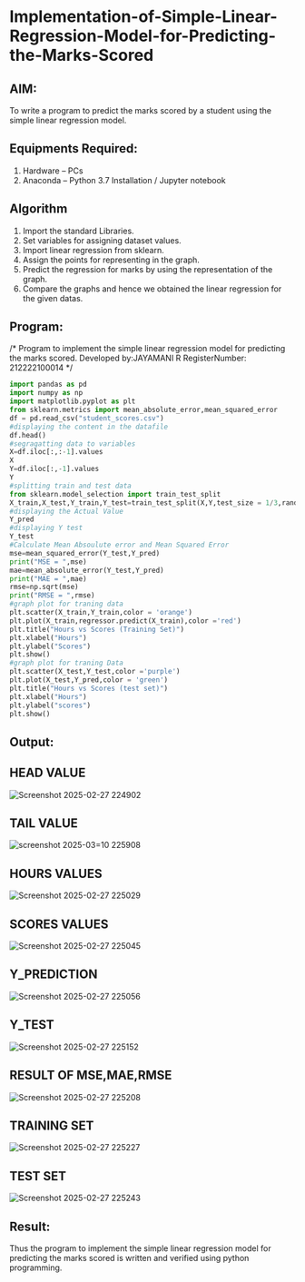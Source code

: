 # Implementation-of-Simple-Linear-Regression-Model-for-Predicting-the-Marks-Scored

## AIM:
To write a program to predict the marks scored by a student using the simple linear regression model.

## Equipments Required:
1. Hardware – PCs
2. Anaconda – Python 3.7 Installation / Jupyter notebook

## Algorithm
1. Import the standard Libraries.
2. Set variables for assigning dataset values.
3. Import linear regression from sklearn.
4. Assign the points for representing in the graph.
5. Predict the regression for marks by using the representation of the graph.
6. Compare the graphs and hence we obtained the linear regression for the given datas.

## Program:
/*
Program to implement the simple linear regression model for predicting the marks scored.
Developed by:JAYAMANI R
RegisterNumber: 212222100014
*/
```.py
import pandas as pd
import numpy as np
import matplotlib.pyplot as plt
from sklearn.metrics import mean_absolute_error,mean_squared_error
df = pd.read_csv("student_scores.csv")
#displaying the content in the datafile
df.head()
#segragatting data to variables
X=df.iloc[:,:-1].values
X
Y=df.iloc[:,-1].values
Y
#splitting train and test data
from sklearn.model_selection import train_test_split
X_train,X_test,Y_train,Y_test=train_test_split(X,Y,test_size = 1/3,random_state=0)
#displaying the Actual Value
Y_pred
#displaying Y test
Y_test
#Calculate Mean Absoulute error and Mean Squared Error
mse=mean_squared_error(Y_test,Y_pred)
print("MSE = ",mse)
mae=mean_absolute_error(Y_test,Y_pred)
print("MAE = ",mae)
rmse=np.sqrt(mse)
print("RMSE = ",rmse)
#graph plot for traning data
plt.scatter(X_train,Y_train,color = 'orange')
plt.plot(X_train,regressor.predict(X_train),color ='red')
plt.title("Hours vs Scores (Training Set)")
plt.xlabel("Hours")
plt.ylabel("Scores")
plt.show()
#graph plot for traning Data
plt.scatter(X_test,Y_test,color ='purple')
plt.plot(X_test,Y_pred,color = 'green')
plt.title("Hours vs Scores (test set)")
plt.xlabel("Hours")
plt.ylabel("scores")
plt.show()


```

## Output:
##  HEAD VALUE
![Screenshot 2025-02-27 224902](https://github.com/user-attachments/assets/75fa12a2-797f-4776-8c4c-4c3cb28e2b85)

##  TAIL VALUE
![screenshot 2025-03=10 225908](https://github.com/user-attachments/assets/1fba1c23-71db-41a2-9364-12a255339d6a)


##  HOURS VALUES
![Screenshot 2025-02-27 225029](https://github.com/user-attachments/assets/35952cb5-c150-44c7-acc5-ece9172bfdef)

##  SCORES VALUES
![Screenshot 2025-02-27 225045](https://github.com/user-attachments/assets/a8a97036-6e92-49c9-8660-e628077d6c54)

##  Y_PREDICTION
![Screenshot 2025-02-27 225056](https://github.com/user-attachments/assets/9e29ed35-37ea-4882-8214-c44c279ed14b)




##  Y_TEST
![Screenshot 2025-02-27 225152](https://github.com/user-attachments/assets/a7b86f74-a0d9-4c92-af9c-94a406173ae2)

##  RESULT OF MSE,MAE,RMSE
![Screenshot 2025-02-27 225208](https://github.com/user-attachments/assets/e07320c5-529c-4260-8b72-27bd351685f3)

##  TRAINING SET
![Screenshot 2025-02-27 225227](https://github.com/user-attachments/assets/7ef5176a-9786-4cea-9753-e2afc97fc456)

##  TEST SET
![Screenshot 2025-02-27 225243](https://github.com/user-attachments/assets/2f2b645e-36d2-4c77-b019-10b744f06947)




## Result:
Thus the program to implement the simple linear regression model for predicting the marks scored is written and verified using python programming.
